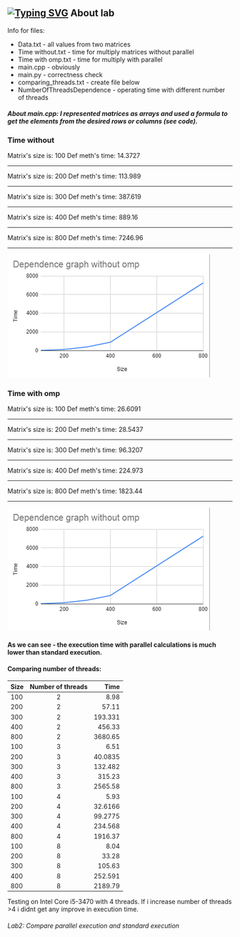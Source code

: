 [![Typing SVG](https://readme-typing-svg.herokuapp.com?color=%2336BCF7&lines=Lab+2)](https://git.io/typing-svg)
About lab
------------
Info for files:
-  Data.txt              - all values from two matrices
-  Time without.txt           - time for multiply matrices without parallel
-  Time with omp.txt    - time for multiply with parallel
-  main.cpp             - obviously
-  main.py              - correctness check
- comparing_threads.txt - create file below 
- NumberOfThreadsDependence   - operating time with different number of threads

##### About main.cpp: I represented matrices as arrays and used a formula to get the elements from the desired rows or columns (see code).
### Time without
Matrix's size is: 100
Def meth's time: 14.3727
_______________________________
Matrix's size is: 200
Def meth's time: 113.989
_______________________________
Matrix's size is: 300
Def meth's time: 387.619
_______________________________
Matrix's size is: 400
Def meth's time: 889.16
_______________________________
Matrix's size is: 800
Def meth's time: 7246.96
_______________________________
![](without_omp.png)

### Time with omp
Matrix's size is: 100
Def meth's time: 26.6091
_______________________________
Matrix's size is: 200
Def meth's time: 28.5437
_______________________________
Matrix's size is: 300
Def meth's time: 96.3207
_______________________________
Matrix's size is: 400
Def meth's time: 224.973
_______________________________
Matrix's size is: 800
Def meth's time: 1823.44
_______________________________
![](without_omp.png)

#### As we can see - the execution time with parallel calculations is much lower than standard execution.
#### Comparing number of threads:
| Size       | Number of threads        | Time |
| ------------- |:------------------:| -----:|
| 100    | 2   | 8.98 |
| 200     | 2 |   57.11 |
| 300 | 2    |   193.331 |
| 400 | 2    |   456.33 |
| 800 | 2    |   3680.65 |
| 100 | 3   |   6.51 |
| 200 | 3    |   40.0835 |
| 300 | 3    |   132.482|
| 400 | 3    |   315.23 |
| 800 | 3    |   2565.58 |
| 100 | 4    |   5.93 |
| 200 | 4    |   32.6166 |
| 300 | 4    |   99.2775 |
| 400 | 4    |   234.568 |
| 800 | 4    |   1916.37 |
| 100 | 8   |   8.04 |
| 200 | 8   |   33.28 |
| 300 | 8   |   105.63 |
| 400 | 8   |   252.591 |
| 800 | 8   |   2189.79 |

Testing on Intel Core i5-3470 with 4 threads. If i increase number of threads >4 i didnt get any improve in execution time.
###### Lab2: Compare parallel execution and standard execution

